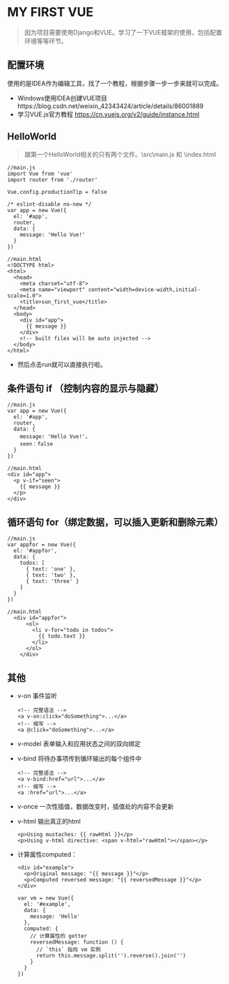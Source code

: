 # MY FIRST VUE

> 因为项目需要使用Django和VUE。学习了一下VUE框架的使用，包括配置环境等等环节。

## 配置环境

使用的是IDEA作为编辑工具，找了一个教程，根据步骤一步一步来就可以完成。

- Windows使用IDEA创建VUE项目https://blog.csdn.net/weixin_42343424/article/details/86001889 
- 学习VUE.js官方教程 https://cn.vuejs.org/v2/guide/instance.html

## HelloWorld

> 跟第一个HelloWorld相关的只有两个文件。\src\main.js 和 \index.html

```
//main.js
import Vue from 'vue'
import router from './router'

Vue.config.productionTip = false

/* eslint-disable no-new */
var app = new Vue({
  el: '#app',
  router,
  data: {
    message: 'Hello Vue!'
  }
})
```

```
//main.html
<!DOCTYPE html>
<html>
  <head>
    <meta charset="utf-8">
    <meta name="viewport" content="width=device-width,initial-scale=1.0">
    <title>sun_first_vue</title>
  </head>
  <body>
    <div id="app">
      {{ message }}
    </div>
    <!-- built files will be auto injected -->
  </body>
</html>
```

- 然后点击run就可以直接执行啦。

## 条件语句 if （控制内容的显示与隐藏）

```
//main.js
var app = new Vue({
  el: '#app',
  router,
  data: {
    message: 'Hello Vue!'，
    seen：false
  }
})
```

```
//main.html
<div id="app">
  <p v-if="seen">
    {{ message }}
  </p>
</div>
```

## 循环语句 for（绑定数据，可以插入更新和删除元素）

```
//main.js
var appfor = new Vue({
  el: '#appfor',
  data: {
    todos: [
      { text: 'one' },
      { text: 'two' },
      { text: 'three' }
    ]
  }
})
```

```
//main.html
  <div id="appfor">
      <ol>
        <li v-for="todo in todos">
          {{ todo.text }}
        </li>
      </ol>
    </div>
```

## 其他

- v-on 事件监听

  ```
  <!-- 完整语法 -->
  <a v-on:click="doSomething">...</a>
  <!-- 缩写 -->
  <a @click="doSomething">...</a>
  ```

- v-model 表单输入和应用状态之间的双向绑定

- v-bind 将待办事项传到循环输出的每个组件中

  ```
  <!-- 完整语法 -->
  <a v-bind:href="url">...</a>
  <!-- 缩写 -->
  <a :href="url">...</a>
  ```

- v-once 一次性插值，数据改变时，插值处的内容不会更新

- v-html 输出真正的html

  ```
  <p>Using mustaches: {{ rawHtml }}</p>
  <p>Using v-html directive: <span v-html="rawHtml"></span></p>
  ```

- 计算属性computed：

  ```
  <div id="example">
    <p>Original message: "{{ message }}"</p>
    <p>Computed reversed message: "{{ reversedMessage }}"</p>
  </div>
  ```

  ```
  var vm = new Vue({
    el: '#example',
    data: {
      message: 'Hello'
    },
    computed: {
      // 计算属性的 getter
      reversedMessage: function () {
        // `this` 指向 vm 实例
        return this.message.split('').reverse().join('')
      }
    }
  })
  ```

  